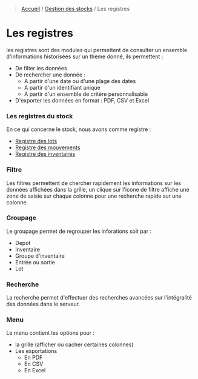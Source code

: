 > [Accueil](../../index.md) / [Gestion des stocks](../index.md) / Les registres

# Les registres

les registres sont des modules qui permettent de consulter un ensemble d'informations historisées sur un thème donné, ils permettent :
- De filter les données
- De rechercher une donnée :
  - A partir d'une date ou d'une plage des dates
  - A partir d'un identifiant unique
  - A partir d'un ensemble de critère personnalisable
- D'exporter les données en format : PDF, CSV et Excel

### Les registres du stock

En ce qui concerne le stock, nous avons comme registre :
- [Registre des lots](./lot.md)
- [Registre des mouvements](./movement.md)
- [Registre des inventaires](./inventory.md)

### Filtre

Les filtres permettent de chercher rapidement les informations sur les données affichées dans la grille, un clique sur l'icone de filtre affiche une zone de saisie sur chaque colonne pour une recherche rapide sur une colonne.

### Groupage

Le groupage permet de regrouper les inforations soit par :
- Depot
- Inventaire
- Groupe d'inventaire
- Entrée ou sortie
- Lot

### Recherche

La recherche permet d'effectuer des recherches avancées sur l'intégralité des données dans le serveur.

### Menu

Le menu contient les options pour :
- la grille (afficher ou cacher certaines colonnes)
- Les exportations
  - En PDF
  - En CSV
  - En Excel

